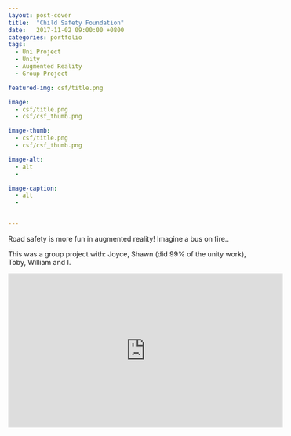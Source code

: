 ```yaml
---
layout: post-cover
title:  "Child Safety Foundation"
date:   2017-11-02 09:00:00 +0800
categories: portfolio
tags:
  - Uni Project
  - Unity
  - Augmented Reality
  - Group Project

featured-img: csf/title.png

image:
  - csf/title.png
  - csf/csf_thumb.png

image-thumb:
  - csf/title.png
  - csf/csf_thumb.png

image-alt:
  - alt
  - 

image-caption:
  - alt
  - 


---
```



Road safety is more fun in augmented reality! Imagine a bus on fire..

This was a group project with: Joyce, Shawn (did 99% of the unity work), Toby, William and I. 

<iframe width="560" height="315" src="https://www.youtube.com/embed/ql8dUW_6VgE" frameborder="0" allowfullscreen></iframe>